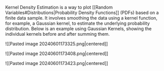Kernel Density Estimation is a way to plot [[Random Variables#Distributions|Probability Density Functions]] (PDFs) based on a finite data sample. It involves smoothing the data using a kernel function, for example, a Gaussian kernel, to estimate the underlying probability distribution. Below is an example using Gaussian Kernels, showing the individual kernels before and after summing them.

![[Pasted image 20240601173325.png|centered]]

![[Pasted image 20240601173408.png|centered]]

![[Pasted image 20240601173423.png|centered]]
